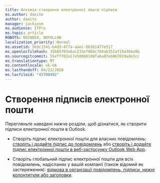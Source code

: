 ```yaml
---
title: Алхімія-створення електронної пошти підписи
ms.author: daeite
author: daeite
manager: jackiesm
ms.audience: ITPro
ms.topic: article
ROBOTS: NOINDEX, NOFOLLOW
localization_priority: Normal
ms.assetid: 563c1541-b4d3-4f7a-aaec-8b3b1477e517
ms.openlocfilehash: 35b05f03e6ac233ef068c764ab352af19a366a9b
ms.sourcegitcommit: 55eff703a17e500681d8fa6a87eb067019ade3cc
ms.translationtype: MT
ms.contentlocale: uk-UA
ms.lasthandoff: 04/22/2020
ms.locfileid: "43708492"
---
```

# <a name="create-email-signatures"></a>Створення підписів електронної пошти

Перегляньте наведені нижче розділи, щоб дізнатися, як створити підписи електронної пошти в Outlook.
  
- Створіть підпис електронної пошти для власних повідомлень: [створіть і додайте підпис до повідомлень](https://support.office.com/article/8ee5d4f4-68fd-464a-a1c1-0e1c80bb27f2.aspx) або [створіть і додайте підпис електронної пошти в веб-застосунку Outlook Web App](https://support.office.com/article/0f230564-11b9-4239-83de-f10cbe4dfdfc.aspx).
    
- Створіть глобальний підпис електронної пошти для всіх повідомлень, надісланих у вашій компанії (також відомий як застереження): [відмова в організації повідомлень, підписи, нижні колонтитули або заголовки](https://go.microsoft.com/fwlink/p/?linkid=391096).
    

